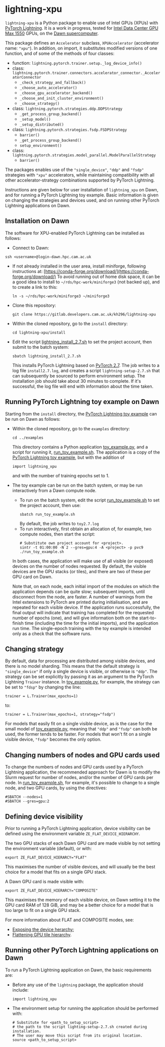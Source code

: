 # lightning-xpu

`lightning-xpu`  is a Python package to enable use of Intel GPUs (XPUs) with [PyTorch Lightning](https://github.com/Lightning-AI/pytorch-lightning).  It is a work in progress, tested for [Intel Data Center GPU Max 1550](https://www.intel.com/content/www/us/en/products/sku/232873/intel-data-center-gpu-max-1550/specifications.html) GPUs, on the [Dawn supercomputer](https://www.hpc.cam.ac.uk/d-w-n).

This package defines an `Accelerator` subclass, `XPUAccelerator` (accelerator name: `"xpu"`).  In addition, on import, it substitutes modified versions of one function, and of some of the methods of four classes:
- function: `lightning.pytorch.trainer.setup._log_device_info()`
- class: `lightning.pytorch.trainer.connectors.accelerator_connector._AcceleratorConnector`
	- `_check_strategy_and_fallback()`
	- `_choose_auto_accelerator()`
	- `_choose_gpu_accelerator_backend()`
	-  `_choose_and_init_cluster_environment()`
	-  `_choose_strategy()`
-  class: `lightning.pytorch.strategies.ddp.DDPStrategy`
	- `_get_process_group_backend()`
	- `_setup_model()`
	-  `_setup_distributed()`
- class: `lightning.pytorch.strategies.fsdp.FSDPStrategy`
	- `barrier()`
	- `_get_process_group_backend()`
	- `setup_environment()`
- class: `lightning.pytorch.strategies.model_parallel.ModelParallelStrategy`
	- `barrier()`

The packages enables use of the `"single_device"`, `"ddp"` and `"fsdp"` strategies with `"xpu"` accelerators, while maintaining compatibility with all other accelerator-strategy combinations supported by PyTorch Lightning.

Instructions are given below for user installation of `lightning_xpu` on Dawn, and for running a PyTorch Lightning toy example.  Basic information is given on changing the strategies and devices used, and on running other PyTorch Lightning applications on Dawn.

## Installation on Dawn

The software for XPU-enabled PyTorch Lightning can be installed as follows:
- Connect to Dawn:
```
ssh <username>@login-dawn.hpc.cam.ac.uk
```
- If not already installed in the user area, install miniforge, following instructions at:
    [https://conda-forge.org/download/](https://conda-forge.org/download/)
    To avoid running out of home disk space, it can be a good idea to install to
    `~/rds/hpc-work/miniforge3` (not backed up), and to create a link to this: 
  ```
  ln -s ~/rds/hpc-work/miniforge3 ~/miniforge3
  ```
- Clone this repository:
    ```
    git clone https://gitlab.developers.cam.ac.uk/kh296/lightning-xpu
    ```
- Within the cloned repository, go to the `install` directory:
    ```
    cd lightning-xpu/install
    ```
- Edit the script [lightning_install_2.7.sh](install/lightning_install_2.7.sh) to set the project account, then submit to the batch system:
    ```
    sbatch lightning_install_2.7.sh
     ```
     This installs PyTorch Lightning based on [PyTorch 2.7](https://pytorch.org/blog/pytorch-2-7/).  The job writes to a log file `install2.7.log`, and creates a script `lightning-setup-2.7.sh` that can subsequently be sourced to perform environment setup.  The installation job should take about 30 minutes to complete.  If it's successful, the log file will end with information about the time taken.

## Running PyTorch Lightning toy example on Dawn

Starting from the `install` directory, the [PyTorch Lightning toy example](https://github.com/Lightning-AI/pytorch-lightning?tab=readme-ov-file#pytorch-lightning-example) can be run on Dawn as follows:

- Within the cloned repository, go to the `examples` directory:
	```
	cd ../examples
	```
	This directory contains a Python application [toy_example.py](examples/toy_example.py), and a script for running it, [run_toy_example.sh](examples/run_toy_example.sh).   The application is a copy of the [PyTorch Lightning toy example](https://github.com/Lightning-AI/pytorch-lightning?tab=readme-ov-file#pytorch-lightning-example), but with the addition of
	```
	import lightning_xpu
	```
	and with the number of training epochs set to 1.
- The toy example can be run on the batch system, or may be run interactively from a Dawn compute node.
	- To run  on the batch system, edit the script [run_toy_example.sh](examples/run_toy_example.sh) to set the project account, then use:
		```
		sbatch run_toy_example.sh
		```
		By default, the job writes to `toy2.7.log`
	- To run interactively, first obtain an allocation of, for example, two compute nodes, then start the script:
		```
		# Substitute own project account for <project>.
		sintr -t 01:00:00 -N 2 --gres=gpu:4 -A <project> -p pvc9
        ./run_toy_example.sh
		```
	In both cases, the application will make use of all visible (or exposed) devices on the number of nodes requested.  By default, the visible devices are the GPU stacks (or tiles), and there are two of these per GPU card on Dawn.
	
	Note that, on each node, each initial import of the modules on which the application depends can be quite slow; subsequent imports, until disconnect from the node, are faster.  A number of warnings from the Intel extensions to PyTorch are printed during initialisation, and are repeated for each visible device.  If the application runs successfully, the final output will indicate that training has completed for the requested number of epochs (one), and will give information both on the start-to-finish time (including the time for the initial imports), and the application run time.  The single-epoch training with the toy example is intended only as a check that the software runs.

## Changing strategy

By default, data for processing are distributed among visible devices, and there is no model sharding.  This means that the default strategy is `"single_device"` if only a single device is visible, or otherwise is `"ddp"`.  The strategy can be set explicitly by passing it as an argument to the PyTorch Lightning `Trainer` instance.  In [toy_example.py](examples/toy_example.py), for example, the strategy can be set to `"fdsp"` by changing the line:
```
trainer = L.Trainer(max_epochs=1)
```
to:
```
trainer = L.Trainer(max_epochs=1, strategy="fsdp")
```
For models that easily fit on a single visible device, as is the case for the small model of  [toy_example.py](examples/toy_example.py), meaning that 
`"ddp"` and `"fsdp"` can both be used, the former tends to be faster.  For
models that won't fit on a single visible device, `"fsdp"` becomes the only
option.

## Changing numbers of nodes and GPU cards used

To change the numbers of nodes and GPU cards used by a PyTorch Lightning application, the recommended approach for Dawn is to modify the Slurm request for number of nodes, and/or the number of GPU cards per node.  In [run_toy_example.sh](examples/run_toy_example.sh), for example, it's possible to change to a single node, and two GPU cards, by using the directives:
```
#SBATCH --nodes=1
#SBATCH --gres=gpu:2
```

## Defining device visibility

Prior to running a PyTorch Lightning application, device visibility can be
defined using the environment variable `ZE_FLAT_DEVICE_HIERARCHY`.

The two GPU stacks of each Dawn GPU card are made visible by not setting the environment variable (default), or with:
```
export ZE_FLAT_DEVICE_HIERARCY="FLAT"
```
This maximises the number of visible devices, and will usually be the best choice for a model that fits on a single GPU stack.

A Dawn GPU card is made visible with:
```
export ZE_FLAT_DEVICE_HIERARCY="COMPOSITE"
```
This maximises the memory of each visible device, on Dawn setting it to the GPU card RAM of 128 GiB, and may be a better choice for a model that is too large to fit on a single GPU stack.

For more information about FLAT and COMPOSITE modes, see:
- [Exposing the device herarchy](https://www.intel.com/content/www/us/en/docs/oneapi/optimization-guide-gpu/2024-1/exposing-device-hierarchy.html);
- [Flattening GPU tile hierarchy](https://www.intel.com/content/www/us/en/developer/articles/technical/flattening-gpu-tile-hierarchy.html).

## Running other PyTorch Lightning applications on Dawn

To run a PyTorch Lightning application on Dawn, the basic requirements are:

- Before any use of the `lightning` package, the application should include:
	```
	import lightning_xpu
	```
- The environment setup for running the application should be performed with:
	```
	# Substitute for <path_to_setup_script>
	# the path to the script lighting-setup-2.7.sh created during installation.
	# The user may move this script from its original location.
	source <path_to_setup_script>
	```
